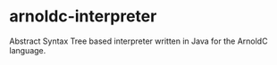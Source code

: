 # arnoldc-interpreter
Abstract Syntax Tree based interpreter written in Java for the ArnoldC language.
